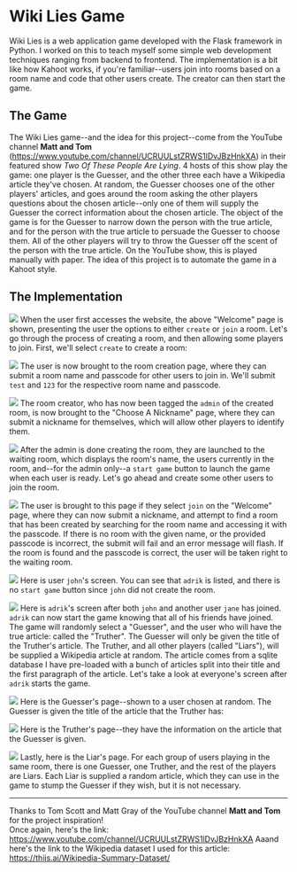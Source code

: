 # Wiki Lies Game
Wiki Lies is a web application game developed with the Flask framework in Python. I worked on this to teach myself some simple web development techniques ranging from backend to frontend. The implementation is a bit like how Kahoot works, if you're familiar--users join into rooms based on a room name and code that other users create. The creator can then start the game.
## The Game
The Wiki Lies game--and the idea for this project--come from the YouTube channel **Matt and Tom** (https://www.youtube.com/channel/UCRUULstZRWS1lDvJBzHnkXA) in their featured show *Two Of These People Are Lying*. 4 hosts of this show play the game: one player is the Guesser, and the other three each have a Wikipedia article they've chosen. At random, the Guesser chooses one of the other players' articles, and goes around the room asking the other players questions about the chosen article--only one of them will supply the Guesser the correct information about the chosen article. The object of the game is for the Guesser to narrow down the person with the true article, and for the person with the true article to persuade the Guesser to choose them. All of the other players will try to throw the Guesser off the scent of the person with the true article.
On the YouTube show, this is played manually with paper. The idea of this project is to automate the game in a Kahoot style.
## The Implementation
![](screenshots/Welcome.png)
When the user first accesses the website, the above "Welcome" page is shown, presenting the user the options to either `create` or `join` a room. Let's go through the process of creating a room, and then allowing some players to join. First, we'll select `create` to create a room:  
  
![](screenshots/CreateARoom.png)
The user is now brought to the room creation page, where they can submit a room name and passcode for other users to join in. We'll submit `test` and `123` for the respective room name and passcode.  
  
![](screenshots/ChooseANickname.png)
The room creator, who has now been tagged the `admin` of the created room, is now brought to the "Choose A Nickname" page, where they can submit a nickname for themselves, which will allow other players to identify them.  
  
![](screenshots/AdminIn.png)
After the admin is done creating the room, they are launched to the waiting room, which displays the room's name, the users currently in the room, and--for the admin only--a `start game` button to launch the game when each user is ready. Let's go ahead and create some other users to join the room.  
  
![](screenshots/FindARoomJohn.png)
The user is brought to this page if they select `join` on the "Welcome" page, where they can now submit a nickname, and attempt to find a room that has been created by searching for the room name and accessing it with the passcode. If there is no room with the given name, or the provided passcode is incorrect, the submit will fail and an error message will flash. If the room is found and the passcode is correct, the user will be taken right to the waiting room.  
  
![](screenshots/TwoUsersIn.png)
Here is user `john`'s screen. You can see that `adrik` is listed, and there is no `start game` button since `john` did not create the room.  
  
![](screenshots/AdminAllIn.png)
Here is `adrik`'s screen after both `john` and another user `jane` has joined. `adrik` can now start the game knowing that all of his friends have joined. The game will randomly select a "Guesser", and the user who will have the true article: called the "Truther". The Guesser will only be given the title of the Truther's article. The Truther, and all other players (called "Liars"), will be supplied a Wikipedia article at random. The article comes from a sqlite database I have pre-loaded with a bunch of articles split into their title and the first paragraph of the article. Let's take a look at everyone's screen after `adrik` starts the game. 
  
![](screenshots/GuesserPage.png)
Here is the Guesser's page--shown to a user chosen at random. The Guesser is given the title of the article that the Truther has:  
  
![](screenshots/TrutherPage.png)
Here is the Truther's page--they have the information on the article that the Guesser is given.  
  
![](screenshots/LiarPage.png)
Lastly, here is the Liar's page. For each group of users playing in the same room, there is one Guesser, one Truther, and the rest of the players are Liars. Each Liar is supplied a random article, which they can use in the game to stump the Guesser if they wish, but it is not necessary.

---
Thanks to Tom Scott and Matt Gray of the YouTube channel **Matt and Tom** for the project inspiration!  
Once again, here's the link: https://www.youtube.com/channel/UCRUULstZRWS1lDvJBzHnkXA
Aaand here's the link to the Wikipedia dataset I used for this article: https://thijs.ai/Wikipedia-Summary-Dataset/

